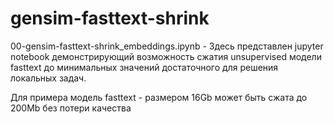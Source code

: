 # gensim-fasttext-shrink

00-gensim-fasttext-shrink_embeddings.ipynb - Здесь представлен jupyter notebook демонстрирующий возможность сжатия unsupervised модели fasttext до минимальных значений достаточного для решения локальных задач.

Для примера модель fasttext - размером 16Gb может быть сжата до 200Mb без потери качества
